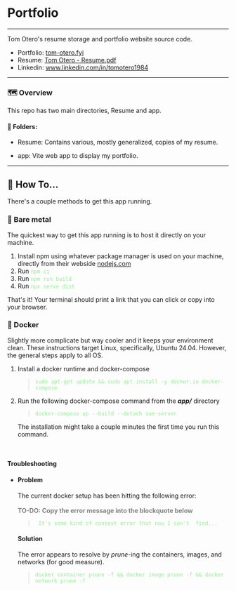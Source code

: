 # Portfolio

---

Tom Otero's resume storage and portfolio website source code.

- Portfolio: <a href="www.tom-otero.com">tom-otero.fyi</a>
- Resume: <a href="./Resume/Tom Otero - Resume.pdf">Tom Otero - Resume.pdf</a>
- Linkedin: <a href="www.linkedin.com/in/tomotero1984">www.linkedin.com/in/tomotero1984</a>

---

### 🗺️ Overview
This repo has two main directories, Resume and app.

#### 📂 Folders:
- Resume: Contains various, mostly generalized, copies of my resume.

- app: Vite web app to display my portfolio.

---

## 🧠 How To...
There's a couple methods to get this app running.

### 🤖 Bare metal
The quickest way to get this app running is to host it directly on your machine.

<ol>
  <style>
    code {
      color: lightgreen;
    }
  </style>
  <li> Install npm using whatever package manager is used on your machine, directly from their webside <a href=https://www.npmjs.com> nodejs.com</a>
  <li> Run <code>npm ci</code>
  <li> Run <code>npm run build</code>
  <li> Run <code>npx serve dist</code>
</ol>

That's it! Your terminal should  print a link that you can click or copy into your browser.

### 🐳 Docker
Slightly more complicate but way cooler and it keeps your environment clean. These instructions target Linux, specifically, Ubuntu 24.04. However, the general steps apply to all OS.
<ol>
  <style>
    code {
      color: lightgreen;
    }
  </style>
  <li> Install a docker runtime and docker-compose
    <blockquote>
      <code>sudo apt-get update && sudo apt install -y docker.io docker-compose</code>
    </blockquote>
  <li> Run the following docker-compose command from the <b><i>app/</i></b> directory
    <blockquote>
      <code>docker-compose up --build --detach vue-server</code>
    </blockquote>
    The installation might take a couple minutes the first time you run this command.
</ol>
<br>

#### Troubleshooting

<ul>
  <li>
    <h4>Problem</h4>
    The current docker setup has been hitting the following error:
    <br><br>
    <b style="color: grey;">TO-DO: Copy the error message into the blockquote below</b>
    <blockquote>
      <code> It's some kind of context error that now I can't  find...</code>
    </blockquote>
    <h4>Solution</h4>
    The error appears to resolve by <i>prune</i>-ing the containers, images, and networks (for good measure).
    <blockquote>
      <code>docker container prune -f && docker image prune -f && docker network prune -f</code>
    </blockquote>
</ul>
